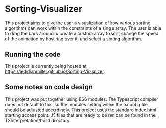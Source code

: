 # Sorting-Visualizer

This project aims to give the user a visualization of how various sorting algorithms can work within the constraints of a single array.
The user is able to drag the bars around to create a custom array to sort, change the speed of the animation by hovering over it, and select a sorting algorithm.

## Running the code

This project is currently being hosted at https://jedidiahmiller.github.io/Sorting-Visualizer. 

## Some notes on code design
This project was put together using ES6 modules. The Typescript compiler does not default to this, so the modules setting within the tsconfig file should be adjusted accordingly.
This project uses the standard index.html starting access point.
JS files that are ready to be run can be found in the TSInterpretation/build directory
